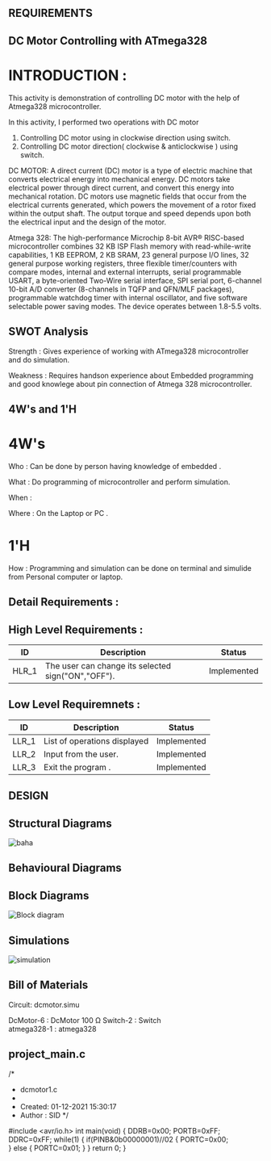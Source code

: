 ## REQUIREMENTS

## DC Motor Controlling with ATmega328

# INTRODUCTION :
This activity is demonstration of controlling DC motor with the help of Atmega328 microcontroller.

In this activity, 
I performed two operations with DC motor
1) Controlling DC motor using in clockwise direction using switch.
2) Controlling DC motor direction( clockwise & anticlockwise ) using switch.

DC MOTOR: 
A direct current (DC) motor is a type of electric machine that converts electrical energy into mechanical energy. DC motors take electrical power through direct current, and convert this energy into mechanical rotation.
DC motors use magnetic fields that occur from the electrical currents generated, which powers the movement of a rotor fixed within the output shaft. The output torque and speed depends upon both the electrical input and the design of the motor.

Atmega 328:
The high-performance Microchip 8-bit AVR® RISC-based microcontroller combines 32 KB ISP Flash memory with read-while-write capabilities, 1 KB EEPROM, 2 KB SRAM, 23 general purpose I/O lines, 32 general purpose working registers, three flexible timer/counters with compare modes, internal and external interrupts, serial programmable USART, a byte-oriented Two-Wire serial interface, SPI serial port, 6-channel 10-bit A/D converter (8-channels in TQFP and QFN/MLF packages), programmable watchdog timer with internal oscillator, and five software selectable power saving modes. The device operates between 1.8-5.5 volts.


## SWOT Analysis

Strength : Gives experience of working with ATmega328 microcontroller and do simulation.

Weakness : Requires handson experience about Embedded programming and good knowlege about pin connection of Atmega 328 microcontroller.

## 4W's and 1'H
# 4W's

Who : Can be done by person having knowledge of embedded .

What : Do programming of microcontroller and perform simulation.

When :

Where : On the Laptop or PC .

# 1'H
How : Programming and simulation can be done on terminal and simulide from Personal computer or laptop.



## Detail Requirements :

## High Level Requirements :
| ID | Description | Status |
| --- | --- | --- |
| HLR_1 | The user can change its selected sign("ON","OFF"). | Implemented |

## Low Level Requiremnets :
| ID | Description | Status |
| --- | --- | --- |
| LLR_1 | List of operations displayed | Implemented |
| LLR_2 | Input from the user. | Implemented |
| LLR_3 |Exit the program . | Implemented |




## DESIGN



## Structural Diagrams
![baha](https://user-images.githubusercontent.com/94374211/144276419-c62fa54c-b274-4149-9f99-888dd9411f0f.jpeg)





## Behavioural Diagrams



## Block Diagrams



![Block diagram](https://user-images.githubusercontent.com/94374211/144266143-72a3151f-1d87-4441-bea2-52d2a7a259fb.jpeg)




## Simulations

![simulation](https://user-images.githubusercontent.com/94374211/144266424-c73a46c8-969d-4898-87b1-de74a400aa6e.jpeg)







## Bill of Materials


Circuit: dcmotor.simu


DcMotor-6 : DcMotor 100 Ω
Switch-2 : Switch   
atmega328-1 : atmega328   




## project_main.c



/*
 * dcmotor1.c
 *
 * Created: 01-12-2021 15:30:17
 * Author : SID
 */ 


#include <avr/io.h>
int main(void)
{
  DDRB=0x00;
  PORTB=0xFF;
  DDRC=0xFF;
  while(1)
  {
if(PINB&0b00000001)//02
{
PORTC=0x00;   
}
else
{ 
PORTC=0x01; 
}
  }
  return 0;
}




